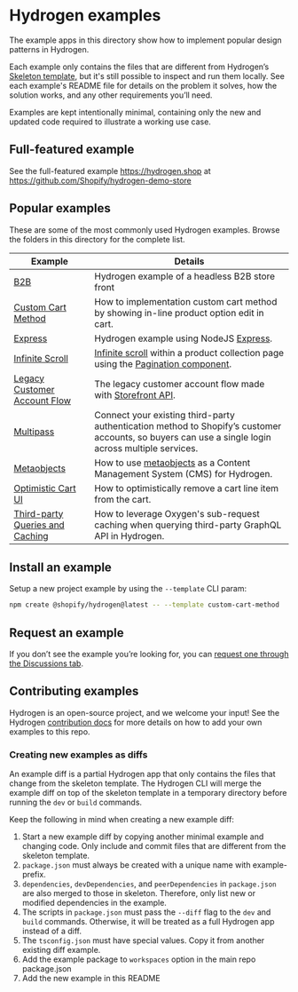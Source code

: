 # Hydrogen examples

The example apps in this directory show how to implement popular design patterns in Hydrogen.

Each example only contains the files that are different from Hydrogen’s [Skeleton template](/templates/skeleton/), but it's still possible to inspect and run them locally. See each example's README file for details on the problem it solves, how the solution works, and any other requirements you’ll need.

Examples are kept intentionally minimal, containing only the new and updated code required to illustrate a working use case.

## Full-featured example

See the full-featured example https://hydrogen.shop at https://github.com/Shopify/hydrogen-demo-store

## Popular examples

These are some of the most commonly used Hydrogen examples. Browse the folders in this directory for the complete list.

| Example                                                                   | Details                                                                                                                                                                                                                                                                     |
| ------------------------------------------------------------------------- | --------------------------------------------------------------------------------------------------------------------------------------------------------------------------------------------------------------------------------------------------------------------------- |
| [B2B](/examples/b2b/)                                                     | Hydrogen example of a headless B2B store front |
| [Custom Cart Method](/examples/custom-cart-method/)                       | How to implementation custom cart method by showing in-line product option edit in cart.                                                                                                                                                                                    |
| [Express](/examples/express/)                                             | Hydrogen example using NodeJS [Express](https://expressjs.com/).                                                                                                                                                                                                            |
| [Infinite Scroll](/examples/infinite-scroll/)                             | [Infinite scroll](https://shopify.dev/docs/custom-storefronts/hydrogen/data-fetching/pagination#automatically-load-pages-on-scroll) within a product collection page using the [Pagination component](https://shopify.dev/docs/api/hydrogen/2024-01/components/pagination). |
| [Legacy Customer Account Flow](/examples/legacy-customer-account-flow/)   | The legacy customer account flow made with [Storefront API](https://shopify.dev/docs/api/storefront).                                                                                                                                                                       |
| [Multipass](/examples/multipass/)                                         | Connect your existing third-party authentication method to Shopify’s customer accounts, so buyers can use a single login across multiple services.                                                                                                                          |
| [Metaobjects](/examples/metaobjects/)                                     | How to use [metaobjects](https://help.shopify.com/en/manual/custom-data/metaobjects) as a Content Management System (CMS) for Hydrogen.                                                                                                                                     |
| [Optimistic Cart UI](/examples/optimistic-cart-ui/)                       | How to optimistically remove a cart line item from the cart.                                                                                                                                                                                                                |
| [Third-party Queries and Caching](/examples/third-party-queries-caching/) | How to leverage Oxygen's sub-request caching when querying third-party GraphQL API in Hydrogen.                                                                                                                                                                             |

## Install an example

Setup a new project example by using the `--template` CLI param:

```bash
npm create @shopify/hydrogen@latest -- --template custom-cart-method
```

## Request an example

If you don’t see the example you’re looking for, you can [request one through the Discussions tab](https://github.com/Shopify/hydrogen/discussions/new?category=ideas-feature-requests&title=Hydrogen%20example%20request%3A%20%5BYour%20request%20here%5D%0A%0A).

## Contributing examples

Hydrogen is an open-source project, and we welcome your input! See the Hydrogen [contribution docs](/docs/examples/README.md) for more details on how to add your own examples to this repo.

### Creating new examples as diffs

An example diff is a partial Hydrogen app that only contains the files that change from the skeleton template. The Hydrogen CLI will merge the example diff on top of the skeleton template in a temporary directory before running the `dev` or `build` commands.

Keep the following in mind when creating a new example diff:

1. Start a new example diff by copying another minimal example and changing code.
   Only include and commit files that are different from the skeleton template.
1. `package.json` must always be created with a unique name with example- prefix.
1. `dependencies`, `devDependencies`, and `peerDependencies` in `package.json` are also merged to those in skeleton. Therefore, only list new or modified dependencies in the example.
1. The scripts in `package.json` must pass the `--diff` flag to the `dev` and `build` commands. Otherwise, it will be treated as a full Hydrogen app instead of a diff.
1. The `tsconfig.json` must have special values. Copy it from another existing diff example.
1. Add the example package to `workspaces` option in the main repo package.json
1. Add the new example in this README
